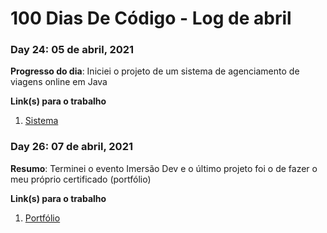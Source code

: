 # 100 Dias De Código - Log de abril

### Day 24: 05 de abril, 2021

**Progresso do dia**: Iniciei o projeto de um sistema de agenciamento de viagens online em Java

**Link(s) para o trabalho**
1. [Sistema](https://github.com/karengiovanna/Sistema-de-agenciamento-de-viagem)


### Day 26: 07 de abril, 2021

**Resumo**: Terminei o evento Imersão Dev e o último projeto foi o de fazer o meu próprio certificado (portfólio)

**Link(s) para o trabalho**
1. [Portfólio](https://karengiovanna.github.io/)

